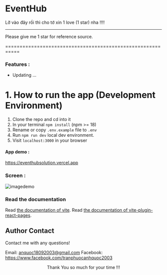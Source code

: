 # EventHub

Lỡ vào đây rồi thì cho tớ xin 1 love (1 star) nha !!!!

---

Please give me 1 star for reference source.

===========================================================

### Features :

- Updating ...

# 1. How to run the app (Development Environment)

1. Clone the repo and cd into it
2. In your terminal `npm install` (npm >= 18)
3. Rename or copy `.env.example` file to `.env`
4. Run `npm run dev` local dev environment.
5. Visit `localhost:3000` in your browser

#### App demo :

https://eventhubsolution.vercel.app

### Screen :

![imagedemo](https://res.cloudinary.com/dadvtny30/image/upload/v1723965932/portfolio/hlwrv0ifi9kogw6nktpc.png)

### Read the documentation

Read [the documentation of vite](https://vitejs.dev/guide/).
Read [the documentation of vite-plugin-react-pages](https://vitejs.github.io/vite-plugin-react-pages/).

## Author Contact

Contact me with any questions!<br>

Email: anquoc18092003@gmail.com
Facebook: https://www.facebook.com/tranphuocanhquoc2003

<p style="text-align:center">Thank You so much for your time !!!</p>
